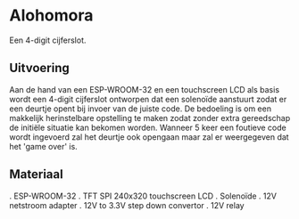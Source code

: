 # Alohomora
Een 4-digit cijferslot.

## Uitvoering
Aan de hand van een ESP-WROOM-32 en een touchscreen LCD als basis wordt een 4-digit cijferslot ontworpen dat een solenoïde aanstuurt zodat er een deurtje opent bij invoer van de juiste code. De bedoeling is om een makkelijk herinstelbare opstelling te maken zodat zonder extra gereedschap de initiële situatie kan bekomen worden.
Wanneer 5 keer een foutieve code wordt ingevoerd zal het deurtje ook opengaan maar zal er weergegeven dat het 'game over' is.

## Materiaal
. ESP-WROOM-32
. TFT SPI 240x320 touchscreen LCD
. Solenoïde
. 12V netstroom adapter
. 12V to 3.3V step down convertor
. 12V relay
